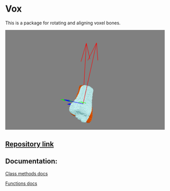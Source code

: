 # Vox

This is a package for rotating and aligning voxel bones.

![](images/non_alined.png)

## [Repository link](https://github.com/lukemshepherd/vox)

## Documentation:

[Class methods docs](https://lukemshepherd.github.io/vox/bone_docs/)

[Functions docs](https://lukemshepherd.github.io/vox/func_docs/)

